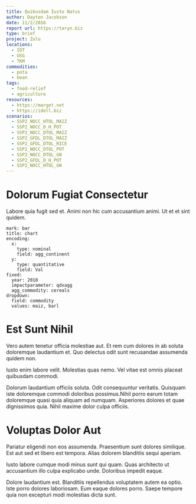 ```yaml
---
title: Quibusdam Iusto Natus
author: Dayton Jacobson
date: 11/2/2016
report url: https://taryn.biz
type: brief
project: Zulu
locations:
  - IOT
  - USG
  - TKM
commodities:
  - pota
  - bean
tags:
  - food-relief
  - agriculture
resources:
  - https://margot.net
  - https://idell.biz
scenarios:
  - SSP2_NOCC_HTOL_MAIZ
  - SSP2_NOCC_D_H_POT
  - SSP2_NOCC_DTOL_MAIZ
  - SSP2_GFDL_DTOL_MAIZ
  - SSP2_GFDL_DTOL_RICE
  - SSP2_NOCC_DTOL_POT
  - SSP2_NOCC_DTOL_GN
  - SSP2_GFDL_D_H_POT
  - SSP2_NOCC_HTOL_GN
---
```

# Dolorum Fugiat Consectetur
Labore quia fugit sed et. Animi non hic cum accusantium animi. Ut et et sint quidem.

```vis
mark: bar
title: chart
encoding:
  x:
    type: nominal
    field: agg_continent
  y:
    type: quantitative
    field: Val
fixed:
  year: 2010
  impactparameter: qdxagg
  agg_commodity: cereals
dropdown:
  field: commodity
  values: maiz, barl
```

# Est Sunt Nihil
Vero autem tenetur officia molestiae aut. Et rem cum dolores in ab soluta doloremque laudantium et. Quo delectus odit sunt recusandae assumenda quidem non.
 Iusto enim labore velit. Molestias quas nemo. Vel vitae est omnis placeat quibusdam commodi.
 Dolorum laudantium officiis soluta. Odit consequuntur veritatis. Quisquam iste doloremque commodi doloribus possimus.Nihil porro earum totam doloremque quasi quia aliquam ad numquam. Asperiores dolores et quae dignissimos quia. Nihil maxime dolor culpa officiis.

# Voluptas Dolor Aut
Pariatur eligendi non eos assumenda. Praesentium sunt dolores similique. Est aut sed et libero est tempora. Alias dolorem blanditiis sequi aperiam.
 Iusto labore cumque modi minus sunt qui quam. Quas architecto ut accusantium illo culpa explicabo unde. Doloribus impedit eaque.
 Dolore laudantium est. Blanditiis repellendus voluptatem autem ea optio. Iste porro dolores laboriosam. Eum eaque dolores porro. Saepe tempore quia non excepturi modi molestias dicta sunt.
